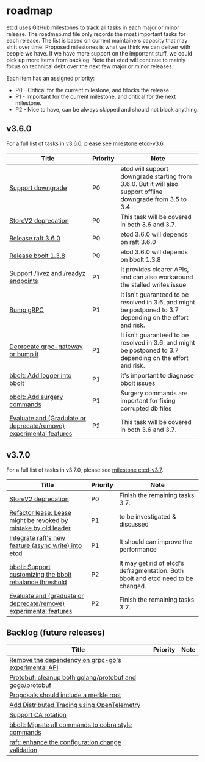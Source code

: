 # roadmap

etcd uses GitHub milestones to track all tasks in each major or minor release. The roadmap.md file only records the
most important tasks for each release. The list is based on current maintainers capacity that may shift over time.
Proposed milestones is what we think we can deliver with people we have. If we have more support on the important
stuff, we could pick up more items from backlog. Note that etcd will continue to mainly focus on technical debt over
the next few major or minor releases.

Each item has an assigned priority:
- P0 - Critical for the current milestone, and blocks the release.
- P1 - Important for the current milestone, and critical for the next milestone.
- P2 - Nice to have, can be always skipped and should not block anything.

## v3.6.0

For a full list of tasks in v3.6.0, please see [milestone etcd-v3.6](https://github.com/etcd-io/etcd/milestone/38).

| Title                                                                                                              | Priority | Note                                                                                                         |
|--------------------------------------------------------------------------------------------------------------------|----------|--------------------------------------------------------------------------------------------------------------|
| [Support downgrade](https://github.com/etcd-io/etcd/issues/11716)                                                  | P0       | etcd will support downgrade starting from 3.6.0. But it will also support offline downgrade from 3.5 to 3.4. |
| [StoreV2 deprecation](https://github.com/etcd-io/etcd/issues/12913)                                                | P0       | This task will be covered in both 3.6 and 3.7.                                                               |
| [Release raft 3.6.0](https://github.com/etcd-io/raft/issues/89)                                                    | P0       | etcd 3.6.0 will depends on raft 3.6.0                                                                        |
| [Release bbolt 1.3.8](https://github.com/etcd-io/bbolt/issues/542)                                                 | P0       | etcd 3.6.0 will depends on bbolt 1.3.8                                                                       |
| [Support /livez and /readyz endpoints](https://github.com/etcd-io/etcd/issues/16007)                               | P1       | It provides clearer APIs, and can also workaround the stalled writes issue                                   |
| [Bump gRPC](https://github.com/etcd-io/etcd/issues/16290)                                                          | P1       | It isn't guaranteed to be resolved in 3.6, and might be postponed to 3.7 depending on the effort and risk.   |
| [Deprecate grpc-gateway or bump it](https://github.com/etcd-io/etcd/issues/14499)                                  | P1       | It isn't guaranteed to be resolved in 3.6, and might be postponed to 3.7 depending on the effort and risk.   |
| [bbolt: Add logger into bbolt](https://github.com/etcd-io/bbolt/issues/509)                                        | P1       | It's important to diagnose bbolt issues                                                                      |
| [bbolt: Add surgery commands](https://github.com/etcd-io/bbolt/issues/370)                                         | P1       | Surgery commands are important for fixing corrupted db files                                                 |
| [Evaluate and (Gradulate or deprecate/remove) experimental features](https://github.com/etcd-io/etcd/issues/16292) | P2       | This task will be covered in both 3.6 and 3.7.                                                               |

## v3.7.0

For a full list of tasks in v3.7.0, please see [milestone etcd-v3.7](https://github.com/etcd-io/etcd/milestone/39).

| Title                                                                                                             | Priority | Note                                                                              |
|-------------------------------------------------------------------------------------------------------------------|----------|-----------------------------------------------------------------------------------|
| [StoreV2 deprecation](https://github.com/etcd-io/etcd/issues/12913)                                               | P0       | Finish the remaining tasks 3.7.                                                   |
| [Refactor lease: Lease might be revoked by mistake by old leader](https://github.com/etcd-io/etcd/issues/15247)   | P1       | to be investigated & discussed                                                    |
| [Integrate raft's new feature (async write) into etcd](https://github.com/etcd-io/etcd/issues/16291)              | P1       | It should can improve the performance                                             |
| [bbolt: Support customizing the bbolt rebalance threshold](https://github.com/etcd-io/bbolt/issues/422)           | P2       | It may get rid of etcd's defragmentation. Both bbolt and etcd need to be changed. |
| [Evaluate and (graduate or deprecate/remove) experimental features](https://github.com/etcd-io/etcd/issues/16292) | P2       | Finish the remaining tasks 3.7.                                                   |

## Backlog (future releases)

| Title                                                                                                    | Priority | Note |
|----------------------------------------------------------------------------------------------------------|----------|------|
| [Remove the dependency on grpc-go's experimental API](https://github.com/etcd-io/etcd/issues/15145)      |          |      |
| [Protobuf: cleanup both golang/protobuf and gogo/protobuf](https://github.com/etcd-io/etcd/issues/14533) |          |      |
| [Proposals should include a merkle root](https://github.com/etcd-io/etcd/issues/13839)                   |          |      |
| [Add Distributed Tracing using OpenTelemetry](https://github.com/etcd-io/etcd/issues/12460)              |          |      |
| [Support CA rotation](https://github.com/etcd-io/etcd/issues/11555)                                      |          |      |
| [bbolt: Migrate all commands to cobra style commands](https://github.com/etcd-io/bbolt/issues/472)       |          |      |
| [raft: enhance the configuration change validation](https://github.com/etcd-io/raft/issues/80)           |          |      |
